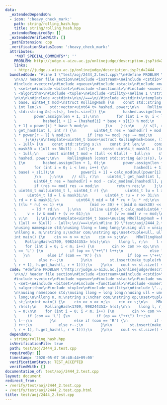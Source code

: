 ```yaml
---
data:
  _extendedDependsOn:
  - icon: ':heavy_check_mark:'
    path: string/rolling_hash.hpp
    title: string/rolling_hash.hpp
  _extendedRequiredBy: []
  _extendedVerifiedWith: []
  _pathExtension: cpp
  _verificationStatusIcon: ':heavy_check_mark:'
  attributes:
    '*NOT_SPECIAL_COMMENTS*': ''
    PROBLEM: http://judge.u-aizu.ac.jp/onlinejudge/description.jsp?id=2444
    links:
    - http://judge.u-aizu.ac.jp/onlinejudge/description.jsp?id=2444
  bundledCode: "#line 1 \"test/aoj/2444_2.test.cpp\"\n#define PROBLEM \"http://judge.u-aizu.ac.jp/onlinejudge/description.jsp?id=2444\"\
    \n\n// header file section\n#include <iostream>\n#include <cstdio>\n#include <cfloat>\n\
    #include <vector>\n#include <queue>\n#include <stack>\n#include <map>\n#include\
    \ <set>\n#include <bitset>\n#include <functional>\n#include <numeric>\n#include\
    \ <algorithm>\n#include <tuple>\n#include <utility>\n#line 1 \"string/rolling_hash.hpp\"\
    \n\n\n\n#include <cstdint>\n\n//===\n//#include <cstdint>\ntemplate <uint64_t\
    \ base, uint64_t mod>\nstruct RollingHash {\n    const std::string s;\n    const\
    \ int len;\n    std::vector<uint64_t> hashed, power;\n\n    RollingHash (const\
    \ std::string &s):s(s), len(s.size()) {\n        hashed.assign(len + 1, 0);\n\
    \        power.assign(len + 1, 1);\n\n        for (int i = 0; i < len; i++) {\n\
    \            hashed[i + 1] = (hashed[i] * base + s[i]) % mod;\n            power[i\
    \ + 1] = power[i] * base % mod;\n        }\n    };\n\n    // s[l, r)\n    uint64_t\
    \ get_hash(int l, int r) {\n        uint64_t res = hashed[r] + mod - hashed[l]\
    \ * power[r - l] % mod;\n        if (res >= mod) res -= mod;\n        return res;\n\
    \    };\n};\n\ntemplate<uint64_t base>\nstruct RollingHash<base, (1ull << 61ull)\
    \ - 1ull> {\n    const std::string s;\n    const int len;\n    const uint64_t\
    \ mask30 = (1ull << 30ull) - 1ull;\n    const uint64_t mask31 = (1ull << 31ull)\
    \ - 1ull;\n    const uint64_t mod = (1ull << 61ull) - 1ull;\n    std::vector<uint64_t>\
    \ hashed, power;\n\n    RollingHash (const std::string &s):s(s), len(s.size())\
    \ {\n        hashed.assign(len + 1, 0);\n        power.assign(len + 1, 1);\n\n\
    \        for (int i = 0; i < len; i++) {\n            hashed[i + 1] = calc_mod(mul(hashed[i],\
    \ base) + s[i]);\n            power[i + 1] = calc_mod(mul(power[i], base));\n\
    \        }\n    };\n\n    // s[l, r)\n    uint64_t get_hash(int l, int r) {\n\
    \        uint64_t res = hashed[r] + mod - calc_mod(mul(hashed[l], power[r - l]));\n\
    \        if (res >= mod) res -= mod;\n        return res;\n    };\n\n    inline\
    \ uint64_t mul(uint64_t l, uint64_t r) {\n        uint64_t lu = l >> 31;\n   \
    \     uint64_t ld = l & mask31;\n        uint64_t ru = r >> 31;\n        uint64_t\
    \ rd = r & mask31;\n        uint64_t mid = ld * ru + lu * rd;\n\n        return\
    \ ((lu * ru) << 1) +\n            (mid >> 30) + ((mid & mask30) << 31)\n     \
    \       + ld * rd;\n    };\n\n    inline uint64_t calc_mod(uint64_t v) {\n   \
    \     v = (v & mod) + (v >> 61);\n        if (v >= mod) v -= mod;\n        return\
    \ v;\n    };\n};\n\ntemplate<uint64_t base>\nusing MRollingHash = RollingHash<base,\
    \ (1ull << 61ull) - 1ull>;\n//===\n\n\n#line 19 \"test/aoj/2444_2.test.cpp\"\n\
    \nusing namespace std;\nusing llong = long long;\nusing ull = unsigned long long;\n\
    \nllong n, m;\nstring s;\nchar com;\nstring op;\nset<tuple<ull, ull>> st;\n\n\
    int main() {\n    cin >> n >> m;\n    cin >> s;\n\n    MRollingHash<1710> rh(s);\n\
    \    RollingHash<1709, 998244353> h(s);\n\n    llong l, r;\n    l = r = 0;\n\n\
    \    for (int i = 0; i < m; i++) {\n        cin >> com >> op;\n\n        if (com\
    \ == 'L') {\n            if (op == \"++\") l++;\n            else l--;\n     \
    \   }\n        else if (com == 'R') {\n            if (op == \"++\") r++;\n  \
    \          else r--;\n        }\n\n        st.insert(make_tuple(rh.get_hash(l,\
    \ r + 1), h.get_hash(l, r + 1)));\n    }\n\n    cout << st.size() << endl;\n};\n"
  code: "#define PROBLEM \"http://judge.u-aizu.ac.jp/onlinejudge/description.jsp?id=2444\"\
    \n\n// header file section\n#include <iostream>\n#include <cstdio>\n#include <cfloat>\n\
    #include <vector>\n#include <queue>\n#include <stack>\n#include <map>\n#include\
    \ <set>\n#include <bitset>\n#include <functional>\n#include <numeric>\n#include\
    \ <algorithm>\n#include <tuple>\n#include <utility>\n#include \"../../string/rolling_hash.hpp\"\
    \n\nusing namespace std;\nusing llong = long long;\nusing ull = unsigned long\
    \ long;\n\nllong n, m;\nstring s;\nchar com;\nstring op;\nset<tuple<ull, ull>>\
    \ st;\n\nint main() {\n    cin >> n >> m;\n    cin >> s;\n\n    MRollingHash<1710>\
    \ rh(s);\n    RollingHash<1709, 998244353> h(s);\n\n    llong l, r;\n    l = r\
    \ = 0;\n\n    for (int i = 0; i < m; i++) {\n        cin >> com >> op;\n\n   \
    \     if (com == 'L') {\n            if (op == \"++\") l++;\n            else\
    \ l--;\n        }\n        else if (com == 'R') {\n            if (op == \"++\"\
    ) r++;\n            else r--;\n        }\n\n        st.insert(make_tuple(rh.get_hash(l,\
    \ r + 1), h.get_hash(l, r + 1)));\n    }\n\n    cout << st.size() << endl;\n};\n"
  dependsOn:
  - string/rolling_hash.hpp
  isVerificationFile: true
  path: test/aoj/2444_2.test.cpp
  requiredBy: []
  timestamp: '2020-05-07 16:40:44+09:00'
  verificationStatus: TEST_ACCEPTED
  verifiedWith: []
documentation_of: test/aoj/2444_2.test.cpp
layout: document
redirect_from:
- /verify/test/aoj/2444_2.test.cpp
- /verify/test/aoj/2444_2.test.cpp.html
title: test/aoj/2444_2.test.cpp
---
```

